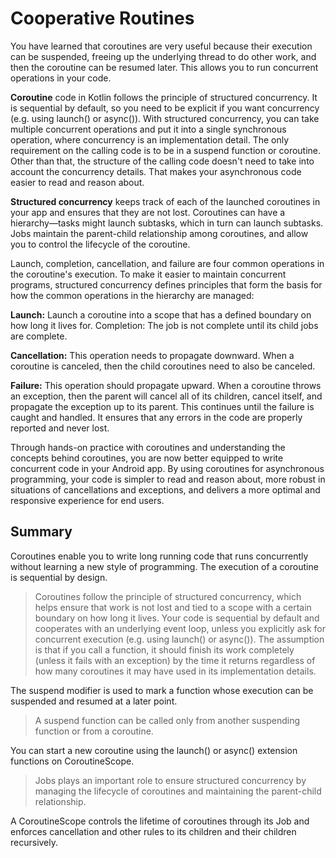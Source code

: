 # Cooperative Routines

You have learned that coroutines are very useful because their execution can be suspended, freeing up the underlying thread to do other work, and then the coroutine can be resumed later. This allows you to run concurrent operations in your code.

**Coroutine** code in Kotlin follows the principle of structured concurrency. It is sequential by default, so you need to be explicit if you want concurrency (e.g. using launch() or async()). With structured concurrency, you can take multiple concurrent operations and put it into a single synchronous operation, where concurrency is an implementation detail. The only requirement on the calling code is to be in a suspend function or coroutine. Other than that, the structure of the calling code doesn't need to take into account the concurrency details. That makes your asynchronous code easier to read and reason about.

**Structured concurrency** keeps track of each of the launched coroutines in your app and ensures that they are not lost. Coroutines can have a hierarchy—tasks might launch subtasks, which in turn can launch subtasks. Jobs maintain the parent-child relationship among coroutines, and allow you to control the lifecycle of the coroutine.

Launch, completion, cancellation, and failure are four common operations in the coroutine's execution. To make it easier to maintain concurrent programs, structured concurrency defines principles that form the basis for how the common operations in the hierarchy are managed:

**Launch:** Launch a coroutine into a scope that has a defined boundary on how long it lives for.
Completion: The job is not complete until its child jobs are complete.

**Cancellation:** This operation needs to propagate downward. When a coroutine is canceled, then the child coroutines need to also be canceled.

**Failure:** This operation should propagate upward. When a coroutine throws an exception, then the parent will cancel all of its children, cancel itself, and propagate the exception up to its parent. This continues until the failure is caught and handled. It ensures that any errors in the code are properly reported and never lost.

Through hands-on practice with coroutines and understanding the concepts behind coroutines, you are now better equipped to write concurrent code in your Android app. By using coroutines for asynchronous programming, your code is simpler to read and reason about, more robust in situations of cancellations and exceptions, and delivers a more optimal and responsive experience for end users.

## Summary

Coroutines enable you to write long running code that runs concurrently without learning a new style of programming. The execution of a coroutine is sequential by design.

> Coroutines follow the principle of structured concurrency, which helps ensure that work is not lost and tied to a scope with a certain boundary on how long it lives. Your code is sequential by default and cooperates with an underlying event loop, unless you explicitly ask for concurrent execution (e.g. using launch() or async()). The assumption is that if you call a function, it should finish its work completely (unless it fails with an exception) by the time it returns regardless of how many coroutines it may have used in its implementation details.

The suspend modifier is used to mark a function whose execution can be suspended and resumed at a later point.

> A suspend function can be called only from another suspending function or from a coroutine.

You can start a new coroutine using the launch() or async() extension functions on CoroutineScope.

> Jobs plays an important role to ensure structured concurrency by managing the lifecycle of coroutines and maintaining the parent-child relationship.

A CoroutineScope controls the lifetime of coroutines through its Job and enforces cancellation and other rules to its children and their children recursively.
